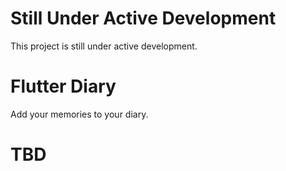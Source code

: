 # Still Under Active Development

This project is still under active development.

# Flutter Diary

Add your memories to your diary.

# TBD